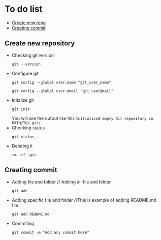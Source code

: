 # To do list
- [Create new repo](#create-new-repository)
- [Creating commit](#creating-commit)

## Create new repository ##
- Checking git version
    ```
    git --version
    ``` 
- Configure git
    ```
    git config --global user.name "git_user_name"
    ```
    ```
    git config --global user.email "git_user@mail"
- Initalize git
    ```
    git init
    ```
    You will see the output like this ``Initialized empty Git repository in PATH/TO/.git/``
- Checking status
    ```
    git status
    ```
- Deleting it
    ```
    rm -rf .git
    ```

## Creating commit ##
- Adding file and folder // Adding all file and folder
    ```
    git add .
    ```
- Adding specific file and folder //This is example of adding README.md file
    ```
    git add README.md
    ```
- Commiting
    ```
    git commit -m "Add any commit here"
    ```

